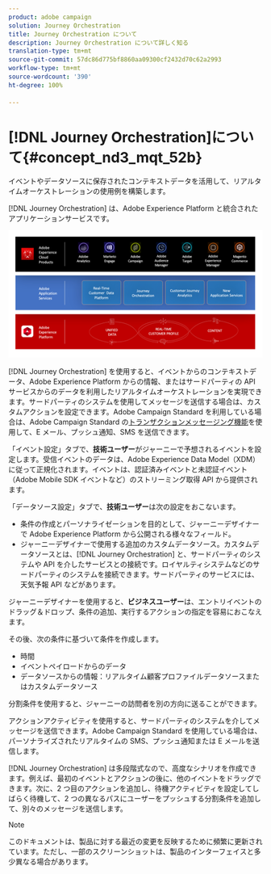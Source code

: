 ```yaml
---
product: adobe campaign
solution: Journey Orchestration
title: Journey Orchestration について
description: Journey Orchestration について詳しく知る
translation-type: tm+mt
source-git-commit: 57dc86d775bf8860aa09300cf2432d70c62a2993
workflow-type: tm+mt
source-wordcount: '390'
ht-degree: 100%

---
```



# [!DNL Journey Orchestration]について{#concept_nd3_mqt_52b}

イベントやデータソースに保存されたコンテキストデータを活用して、リアルタイムオーケストレーションの使用例を構築します。

[!DNL Journey Orchestration] は、Adobe Experience Platform と統合されたアプリケーションサービスです。

![](../assets/journeydiagram.png)

[!DNL Journey Orchestration] を使用すると、イベントからのコンテキストデータ、Adobe Experience Platform からの情報、またはサードパーティの API サービスからのデータを利用したリアルタイムオーケストレーションを実現できます。サードパーティのシステムを使用してメッセージを送信する場合は、カスタムアクションを設定できます。Adobe Campaign Standard を利用している場合は、Adobe Campaign Standard の[トランザクションメッセージング機能](https://docs.adobe.com/content/help/ja-JP/campaign-standard/using/communication-channels/transactional-messaging/about-transactional-messaging.html)を使用して、E メール、プッシュ通知、SMS を送信できます。

「イベント設定」タブで、**技術ユーザー**&#x200B;がジャーニーで予想されるイベントを設定します。受信イベントのデータは、Adobe Experience Data Model（XDM）に従って正規化されます。イベントは、認証済みイベントと未認証イベント（Adobe Mobile SDK イベントなど）のストリーミング取得 API から提供されます。

「データソース設定」タブで、**技術ユーザー**&#x200B;は次の設定をおこないます。

* 条件の作成とパーソナライゼーションを目的として、ジャーニーデザイナーで Adobe Experience Platform から公開される様々なフィールド。
* ジャーニーデザイナーで使用する追加のカスタムデータソース。カスタムデータソースとは、[!DNL Journey Orchestration] と、サードパーティのシステムや API を介したサービスとの接続です。ロイヤルティシステムなどのサードパーティのシステムを接続できます。サードパーティのサービスには、天気予報 API などがあります。

ジャーニーデザイナーを使用すると、**ビジネスユーザー**&#x200B;は、エントリイベントのドラッグ＆ドロップ、条件の追加、実行するアクションの指定を容易におこなえます。

その後、次の条件に基づいて条件を作成します。

* 時間
* イベントペイロードからのデータ
* データソースからの情報：リアルタイム顧客プロファイルデータソースまたはカスタムデータソース

分割条件を使用すると、ジャーニーの訪問者を別の方向に送ることができます。

アクションアクティビティを使用すると、サードパーティのシステムを介してメッセージを送信できます。Adobe Campaign Standard を使用している場合は、パーソナライズされたリアルタイムの SMS、プッシュ通知または E メールを送信します。

[!DNL Journey Orchestration] は多段階式なので、高度なシナリオを作成できます。例えば、最初のイベントとアクションの後に、他のイベントをドラッグできます。次に、2 つ目のアクションを追加し、待機アクティビティを設定してしばらく待機して、2 つの異なるパスにユーザーをプッシュする分割条件を追加して、別々のメッセージを送信します。

>[!NOTE]
>
>このドキュメントは、製品に対する最近の変更を反映するために頻繁に更新されています。ただし、一部のスクリーンショットは、製品のインターフェイスと多少異なる場合があります。
